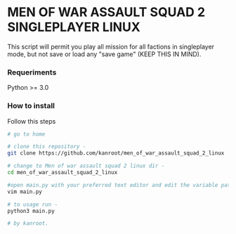 MEN OF WAR ASSAULT SQUAD 2 SINGLEPLAYER LINUX
===============================

This script will permit you play all mission for all factions in singleplayer mode, but not save or load any "save game" (KEEP THIS IN MIND).

### Requeriments

Python >= 3.0

### How to install
Follow this steps

```BASH
# go to home

# clone this repository - 
git clone https://github.com/kanroot/men_of_war_assault_squad_2_linux

# change to Men of war assault squad 2 linux dir -
cd men_of_war_assault_squad_2_linux

#open main.py with your preferred text editor and edit the variable path.
vim main.py 

# to usage run -
python3 main.py

# by kanroot.
